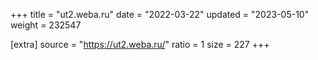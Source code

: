 +++
title = "ut2.weba.ru"
date = "2022-03-22"
updated = "2023-05-10"
weight = 232547

[extra]
source = "https://ut2.weba.ru/"
ratio = 1
size = 227
+++
